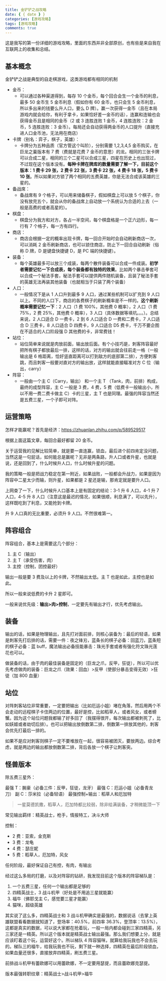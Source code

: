 ```yaml
---
title: 金铲铲之战攻略
date: { { date } }
categories: [游戏攻略]
tags: [游戏攻略]
comments: true
---
```


这是我写的第一份详细的游戏攻略，里面的东西并非全部原创，也有些是来自我在互联网上的收集和总结。

## 基本概念

金铲铲之战是典型的自走棋游戏，这类游戏都有相同的机制

<!-- more -->

- 金币：
  - 可以通过各种渠道得到，每存 10 个金币，每个回合会生一个金币的利息，最多 50 金币生 5 金币利息（假如你有 60 金币，也只会生 5 金币利息，所以多出来的钱要么升人口，要么 D 牌）。赢一次获得一金币（且在本局游戏内就会给你，有利于拿卡，如果恰好差一金币的话），连赢和连输也会获得金币且是相同的金币（2 或 3 连胜连败 1 金币，4 连胜连败：2 金币，5 连胜连败：3 金币）。每局还会自动获得两金币的人口提升（直接充进人口金币池，无法用在商店）
- 卡牌（别名：弈子，棋子，英雄）：
  - 卡牌分为五种品质（官方管这个叫阶），分别需要 1,2,3,4,5 金币购买，在巨龙之巢版本有 7 费（费就是花费 7 金币的意思）的龙。相同的三张卡牌可以合成二星，相同的三个二星可以合成三星，四星在历史上也出现过，不过现在这个版本没有。**每种卡牌在牌库的数量需要了解一下，目前这个版本：1 费卡 29 张，2 费卡 22 张，3 费卡 22 张，4 费卡 18 张，5 费卡 10 张**。所以如果对方锁了两个相同的五费英雄，你是无法合成该英雄的三星的。
- 备战席：
  - 备战席有 9 个格子，可以用来储备棋子，假如棋盘上可以放 5 个棋子，你没有放完五个，就会从你的备战席上自动放一个系统认为合适的上去（一般是高费的或者高星的）。
- 棋盘：
  - 棋盘分为我方和对方，各占一半空间，每个棋盘格是一个正六边形，每一行有 7 个格子，每一方有四行。
- 商店：
  - 商店会根据一定的概率出现卡牌，每一回合开始时会自动刷新商店一次，可以消耗 2 金币刷新商店，也可以锁住商店，防止下一回合自动刷新（俗称 D 牌，D 是键盘快捷键 D，是 PC 端的快捷键）。
- 装备：
  - 每个英雄最多可以放三个成装，每两个散件装备可以合成一件成装。**初学者需要记忆一下合成表，每个装备都有独特的效果**。比如两个暴击拳套可以合成一个秘法手套，秘法手套可以提供两件随机装备，且装了秘法手套的英雄无法再装其他装备（也就相当于只装了两个装备）
- 人口：
  - 一般情况下是从 1 人口升到最多 9 人口，通过某些机制可以扩充到 9 人口以上。不同的人口下，商店的各费棋子的刷新概率是不一样的。**这个刷新概率需要记忆一下**：2 人口（1 费 100%，其他费 0 概率），2 人口（1 费 75%，2 费 25%，其他费 0 概率），3 人口（具体数据等填坑。。。）。总结来说，2 人口适合 D 一费卡，2 到 6 人口适合 D 一费和二费卡，7 人口适合 D 三费卡，8 人口适合 D 四费卡，9 人口适合 D5 费卡，千万不要企图在不适合的人口阶段强 D 其他费的卡，非常费钱！
- 站位：
  - 站位简单来说就是肉放前面，输出放后面。有个小技巧是，刺客阵容最好把所有棋子都放最后一排，这样的话，对方的输出就会往前走一格（一般输出是 6 格距离，恰好竖直距离可以打到敌方的底部第二排），方便刺客跳，而且刺客一般要对直对方的输出放，这样就能直接瞄准对方 C 位（输出，carry）
- 阵容：
  - 一般由一个主 C（Carry，输出） 和一个主 T （Tank，肉，前排）构成，最终的成型阵容，主 C 一般是 3 费，4 费，5 费（低费卡一般输出小，所以不用一费二费卡做主 C）卡的三星，主 T 也是同理。最强的阵容当然还是五费三星，一个子即可对阵。

## 运营策略

怎样才能赢呢？首先是经济：https://zhuanlan.zhihu.com/p/589529517

根据上面这篇文章，每回合最好都留 20 金币。

关于运营我的见解比较简单，就是要一直连赢，锁血，最后进个前四肯定没问题，当然这是一句屁话，如何能总是赢呢？无非是两条路，升人口或者升星，也就是说，还是回到了，什么时候升人口，什么时候升星的问题。

我的策略一般是把战力稳定在第一附近，如果战败，一般都会升战力，如果是因为阵容中二星太少而输，则升星，如果都是 2 星还是输，那肯定就是要升人口。

上网查了一下，什么时候升人口基本上是有固定的结论：3-1 升 6 人口，4-1 升 7 人口，4-5 升 8 人口（注意这是最迟的情况，如果很顺，利息满了，可以先升），这样既吃到了利息，又能抢到卡牌。

升 9 人口真的无比重要，必须升 9 人口。不然很难第一。

## 阵容组合

阵容组合，基本上是需要这几个部分：

1. 主 C（输出）
2. 主 T（承受伤害，肉）
3. 主控（控制，团控最好）

输出一般是要 3 费及以上的卡牌，不然输出太低。主 T 也是如此，主控也是如此。

所以一般来说低费的卡升 2 星即可。

一般来说优先级：**输出>肉>控制**，一定要先有输出才行，优先考虑输出。

## 装备

输出的话，如果是物理输出，且先打对面前排，则核心装备为：最后的轻语，如果是刺客先打后排的话，需要一件：夜之锋刃，蓝条长的棋子必备：回蓝刀，蓝条短的棋子必备：蓝 buff，魔法输出必备技能暴击：珠光手套或者有强化符文珠光莲花也可以。

做装备的话，由于肉的最佳装备是固定的（巨龙之爪，反甲，狂徒），所以可以优先考虑做肉的装备：巨龙之爪（效果：回血）>反甲（使部分暴击变得无效）>狂徒（加 800 血量）

## 站位

对阵刺客站位非常重要，一定要把输出（比如厄运小姐）堵在角落，然后用两个不会走动的远程棋子卡住两边的位置，最好是控，比如稻草人，或者风女，或者螃蟹。因为这个站位问题我都输了好多回了（我摆得很开，每次输出都被刺死了，比如妖姬或者劫切后排）。也可以把输出放倒数第二排，倒数第一排放其他的，刺客会优先打最后一排的。

如果不是应对刺客则棋子一定不要堆放在一起，很容易被团灭，要放两边。综合考虑，就是两边的输出都放倒数第二排，背后各放一个棋子让刺客突。

## 怪兽版本

除五费三星外：

最强 T：腕豪（必备三件：反甲，狂徒，龙牙）
最强 C：厄运小姐（必备青龙刀）
副 C：莎米拉（必备轻语）
最强控制+输出：稻草人和厄加特

> 一星莫德凯撒，稻草人，厄加特都比较弱，除非给满装备，才稍微能顶一下

常见输出羁绊：精英战士，枪手，情报特工，决斗大师

控制：

- 2 费：亚索，金克斯
- 3 费：龙龟
- 4 费：瑟庄妮
- 5 费：稻草人，厄加特，风女

任何阶段，最好保证自己有控，有肉，有输出

经过这么多局的打磨，以及对阵容的钻研，我发现目前这个版本的阵容梯队是：

1. 一个五费三星，任何一个输出都是足够的
2. 四精英战士，3 战斗机甲（好处是不用追三星就能赢）
3. 福牛（佛耶戈主 C，感觉要三星才能赢）
4. 猫咪，超级英雄

其实说了这么多，四精英战士和 3 战斗机甲确实是最强的，数据说话（去掌上英雄联盟看看数据就知道了，登场率：40.5%，前四率 36.3%，登顶率：13.5%），这都是真实的数据，可以说大家都在抢着玩，一般一局内都会碰到三家四精英，另三家还是一精英。所以这个版本就是精英战士输出最强。那么我们想要上分，就是应该盯着这个玩，运营好这个。所以梯队 4 阵容猫咪，就算给我玩我也不会去玩的。梯队三的福牛，给我玩我也不玩，剩下就一种选择，四精英在最后阶段锁血，如果血量还很多，直接放弃四精英，刷五费三星。

前排战斗机甲有蕾欧娜可以用蕾欧娜，不一定要用瑟提，而且蕾欧娜克瑟提。

版本最强转职纹章：精英战士>战斗机甲>福牛
